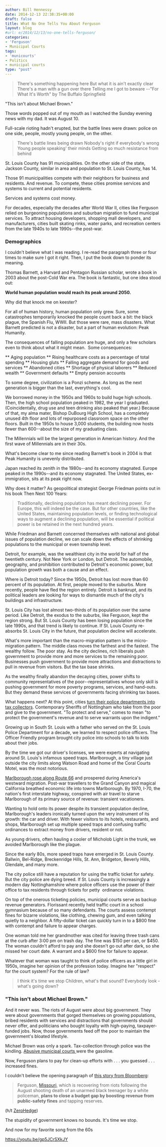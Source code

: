 ```yaml
---
author: Bill Hennessy
date: 2014-12-13 22:38:35+00:00
draft: false
title: What No One Tells You About Ferguson
layout: blog
#url: e/2014/12/13/no-one-tells-ferguson/
categories:
- 'Ferguson'
- Municipal Courts
tags:
- 'municourts'
- Politics
- municipal courts
type: "post"
---
```


> There's something happening here
But what it is ain't exactly clear
There's a man with a gun over there
Telling me I got to beware
--"For What It's Worth" by The Buffalo Springfield



"This isn't about Michael Brown."

Those words popped out of my mouth as I watched the Sunday evening news with my dad. It was August 10.

Full-scale rioting hadn't erupted, but the battle lines were drawn: police on one side, people, mostly young people, on the other.



> There's battle lines being drawn
Nobody's right if everybody's wrong
Young people speaking' their minds
Getting so much resistance from behind



St. Louis County has 91 municipalities. On the other side of the state, Jackson County, similar in area and population to St. Louis County, has 14.

Those 91 municipalities compete with their neighbors for business and residents. And revenue. To compete, these cities promise services and systems to current and potential residents.

Services and systems cost money.

For decades, especially the decades after World War II, cities like Ferguson relied on burgeoning populations and suburban migration to fund municipal services. To attract housing developers, shopping mall developers, and manufacturers, cities built skating rinks, water parks, and recreation centers from the late 1940s to late 1990s--the post-war.



### Demographics



I couldn't believe what I was reading. I re-read the paragraph three or four times to make sure I got it right. Then, I put the book down to ponder its meaning.

Thomas Barnett, a Harvard and Pentagon Russian scholar, wrote a book in 2003 about the post-Cold War era. The book is fantastic, but one idea stood out:

**World human population would reach its peak around 2050.**

Why did that knock me on keester?

For all of human history, human population only grew. Sure, some catastrophes temporarily knocked the people count back a bit: the black plague, the Spanish Flu, WWII. But those were rare, mass disasters. What Barnett predicted is not a disaster, but a part of human evolution: Peak Humanity.

The consequences of falling population are huge, and only a few scholars even to think about what it might mean.  Some consequences:




** Aging population
** Rising healthcare costs as a percentage of total spending
** Housing gluts
** Falling aggregate demand for goods and services
** Abandoned cities
** Shortage of physical laborers
** Reduced wealth
** Government defaults
** Empty pension accounts


To some degree, civilization is a Ponzi scheme. As long as the next generation is bigger than the last, everything's cool.

We borrowed money in the 1950s and 1960s to build huge high schools. Then, the high school population peaked in 1982, the year I graduated. (Coincidentally, drug use and teen drinking also peaked that year.) Because of that, my alma mater, Bishop DuBourg High School, has a completely unused 4th floor and lots of repurposed classroom space on the other floors. Built in the 1950s to house 3,000 students, the building now hosts fewer than 600--about the size of my graduating class.

The Millennials will be the largest generation in American history. And the first wave of Millennials are in their 30s.

What's become clear to me since reading Barnett's book in 2004 is that Peak Humanity is unevenly distributed.

Japan reached its zenith in the 1980s--and its economy stagnated. Europe peaked in the 1990s--and its economy stagnated. The United States, ex-immigration, sits at its peak right now.

Why does it matter? As geopolitical strategist George Friedman points out in his book Then Next 100 Years:



> Traditionally, declining population has meant declining power. For Europe, this will indeed be the case. But for other countries, like the United States, maintaining population levels, or finding technological ways to augment a declining population, will be essential if political power is be retained in the next hundred years.



While Friedman and Barnett concerned themselves with national and global issues of population decline, we can scale down the effects of shrinking populations to the municipal or even township level.

Detroit, for example, was the wealthiest city in the world for half of the twentieth century. Not New York or London, but Detroit. The automobile, geography, and prohibition contributed to Detroit's economic power, but population growth was both a cause and an effect.

Where is Detroit today? Since the 1950s, Detroit has lost more than 60 percent of its population. At first, people moved to the suburbs. More recently, people have fled the region entirely. Detroit is bankrupt, and its political leaders are looking for ways to dismantle much of the city's buildings and infrastructure.

St. Louis City has lost almost two-thirds of its population over the same period. Like Detroit, the exodus to the suburbs, like Ferguson, kept the region strong. But St. Louis County has been losing population since the late 1990s, and that trend is likely to continue. If St. Louis County re-absorbs St. Louis City in the future, that population decline will accelerate.

What's more important than the macro-migration pattern is the micro-migration pattern. The middle class moves the farthest and the fastest. The wealthy follow. The poor stay. As the city declines, rich liberals push government to provide more and more services to the remaining poor. Businesses push government to provide more attractions and distractions to pull in revenue from visitors. But the tax base shrinks.

As the wealthy finally abandon the decaying cities, power shifts to community representatives of the poor--representatives whose only skill is pushing government for more poverty programs, services, and hand-outs. But they demand these services of governments facing shrinking tax bases.

What happens next? At this point, cities [turn their police departments into tax collectors](https://hennessysview.com/muni-court-project/). Contemporary Sheriffs of Nottingham who take from the poor and give to the government. "To protect and serve," comes to mean "to protect the government's revenue and to serve warrants upon the indigent."

Growing up in South St. Louis with a father who served on the St. Louis Police Department for a decade, we learned to respect police officers. The Officer Friendly program brought city police into schools to talk to kids about their jobs.

By the time we got our driver's licenses, we were experts at navigating around St. Louis's infamous speed traps. Marlborough, a tiny village just outside the city limits along Watson Road and home of the Coral Courts Motel, was the most notorious.

[Marlborough rose along Route 66](https://www.google.com/maps/place/Marlborough,+MO/data=!4m2!3m1!1s0x87d8c97fc543fb4d:0x6d259971dbb8a71c?sa=X&ei=WLaMVIXrFMX3yQTR7oDIDA&ved=0CHkQ8gEwCg) and prospered during America's westward migration. Post-war travellers to the Grand Canyon and magical California breathed economic life into towns Marlborough. By 1970, I-70, the nation's first interstate highway, conspired with air travel to starve Marlborough of its primary source of revenue: transient vacationers.

Wanting to hold onto its power despite its transient population decline, Marlborough's leaders ironically turned upon the very instrument of its growth: the car and driver. With fewer visitors to its hotels, restaurants, and shops, Marlborough set up multiple speed traps and confusing traffic ordinances to extract money from drivers, resident or not.

As young drivers, often hauling a cooler of Micholob Light in the trunk, we avoided Marlborough like the plague.

Since the early 80s, more speed traps have emerged in St. Louis County. Ballwin, Bel-Ridge, Breckenridge Hills, St. Ann, Bridgeton, Beverly Hills, Glendale, and many more.

The city police still have a reputation for using the traffic ticket for safety. But the city police are dying breed. If St. Louis County is increasingly a modern day Nottinghamshire where police officers use the power of their office to tax residents through tickets for petty  ordinance violations.

On top of the onerous ticketing policies, municipal courts serve as backup revenue generators. Florissant recently held traffic court in a school gymnasium because of so many defendants. The courts assess contempt fines for bizarre violations, like clothing, chewing gum, and even talking quietly to a neighbor. A fifty-dollar ticket can quickly turn in to a $800 fine with contempt and failure to appear charges.

One woman told me her grandmother was cited for leaving three trash cans at the curb after 3:00 pm on trash day. The fine was $150 per can, or $450. The woman couldn't afford to pay and she doesn't go out after dark, so she missed her court date. A warrant and a $600 fine for failure to appear.

Whatever that woman was taught to think of police officers as a little girl in 1950s, imagine her opinion of the profession today. Imagine her "respect" for the court system? For the rule of law?



> I think it's time we stop
Children, what's that sound?
Everybody look - what's going down?





### "This isn't about Michael Brown."



And it never was. The riots of August were about big government. They were about governments that gorged themselves on growing populations, bribed residents with services and distractions that governments should never offer, and politicians who bought loyalty with high-paying, taxpayer-funded jobs. Now, those governments feed off the poor to maintain the government's bloated lifestyle.

Michael Brown was only a spark. Tax-collection through police was the kindling. [Abusive municipal courts ](https://hennessysview.com/2014/12/09/heres-whats-happening-muni-courts-front/)were the gasoline.

Now, Ferguson plans to pay for clean-up efforts with . . . you guessed . . . increased fines.

I couldn't believe the opening paragraph of [this story from Bloomberg](https://www.bloomberg.com/news/2014-12-12/ferguson-to-increase-police-ticketing-to-close-city-s-budget-gap.html):



> Ferguson, [Missouri](https://topics.bloomberg.com/missouri/), which is recovering from riots following the August shooting death of an unarmed black teenager by a white policeman, **plans to close a budget gap by boosting revenue from public-safety fines** and tapping reserves.

(h/t [ZeroHedge](https://www.zerohedge.com/news/2014-12-13/and-winner-worst-idea-wrong-time-category))



The stupidity of government knows no bounds. It's time we stop.

And now for my favorite song from the 60s

https://youtu.be/gp5JCrSXkJY

